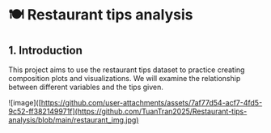 # 🍽️ Restaurant tips analysis

## 1. Introduction 
This project aims to use the restaurant tips dataset to practice creating composition plots and visualizations. We will examine the relationship between different variables and the tips given.

![image]([https://github.com/user-attachments/assets/7af77d54-acf7-4fd5-9c52-ff382149971f](https://github.com/TuanTran2025/Restaurant-tips-analysis/blob/main/restaurant_img.jpg)
